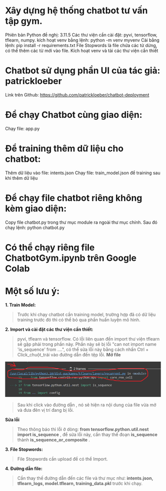 # Xây dựng hệ thống chatbot tư vấn tập gym.

Phiên bản Python đề nghị: 3.11.5
Các thư viện cần cài đặt: pyvi, tensorflow, tflearn, numpy.
kích hoạt venv bằng lệnh: python -m venv myvenv
Cài bằng lệnh: pip install -r requirements.txt
File Stopwords là file chứa các từ dừng, có thể thêm các từ mới vào file.
Kích hoạt venv và tải các thư viện cần thiết

# Chatbot sử dụng phần UI của tác giả: patrickloeber
Link trên Github: https://github.com/patrickloeber/chatbot-deployment

# Để chạy Chatbot cùng giao diện: 
Chạy file: app.py

# Để training thêm dữ liệu cho chatbot:
Thêm dữ liệu vào file: intents.json
Chạy file: train_model.json để training sau khi thêm dữ liệu

# Để chạy file chatbot riêng không kèm giao diện:
Copy file chatbot.py trong thư mục module ra ngoài thư mục chính.
Sau đó chạy lệnh:  python chatbot.py

# Có thể chạy riêng file ChatbotGym.ipynb trên Google Colab

# Một số lưu ý:

**1.  Train Model:**
> Trước khi chạy chatbot cần training model, trường hợp đã có dữ liệu training trước đó thì có thể bỏ qua phần huấn luyện mô hình.

**2.  Import và cài đặt các thư viện cần thiết:**
>   pyvi, tflearn và tensorflow.
>   Có lỗi liên quan đến import thư viện tflearn sẽ gặp phải trong phần này.
>   Phần này sẽ bị lỗi "can not import name 'is_sequence' from ....", có thể sửa lỗi này bằng cách nhấn Ctrl + Click_chuột_trái vào đường dẫn đến tệp lỗi.
**Mở file**


![alt text](https://github.com/bleachfc/Chatbot11_TTNT/blob/main/Er.png?raw=true)

>  Sau khi click vào đường dẫn , nó sẽ hiện ra nội dung của file vừa mở và đưa đên vị trí đang bị lỗi.

**Sửa lỗi**
>  Theo thông báo thì lỗi ở dòng: **from tensorflow.python.util.nest import is_sequence** , để sửa lỗi này, cần thay thế đoạn **is_sequence** thành **is_sequence_or_composite** .

**3. File Stopwords:**
>  File Stopwords cần upload để có thể Import.

**4. Đường dẫn file:**
> Cần thay thế đường dẫn đến các file và thư mục như: **intents.json, tflearn_logs, model.tflearn, training_data.pkl** trước khi chạy.
